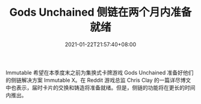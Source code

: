 ﻿---
title: "Gods Unchained 侧链在两个月内准备就绪"
date: 2021-01-22T21:57:40+08:00
lastmod: 2021-01-22T16:45:40+08:00
draft: false
authors: ["Louise"]
description: "Immutable 希望在本季度末之前为集换式卡牌游戏 Gods Unchained 准备好他们的侧链解决方案 Immutable X。在 Reddit 游戏总监 Chris Clay 的一篇详尽博文中也表示，届时卡片的交换和铸造将准备就绪。但是，侧链的功能将在更长的时间内推出。"
featuredImage: "gods-unchained-sidechain-ready-within-two-months.png"
tags: ["Strategy Game","策略游戏","Play to Earn"]
categories: ["news"]
news: ["策略游戏"]
weight: 
lightgallery: true
pinned: false
recommend: false
recommend1: false
---

Immutable 希望在本季度末之前为集换式卡牌游戏 Gods Unchained 准备好他们的侧链解决方案 Immutable X。在 Reddit 游戏总监 Chris Clay 的一篇详尽博文中也表示，届时卡片的交换和铸造将准备就绪。但是，侧链的功能将在更长的时间内推出。

<!--more-->

